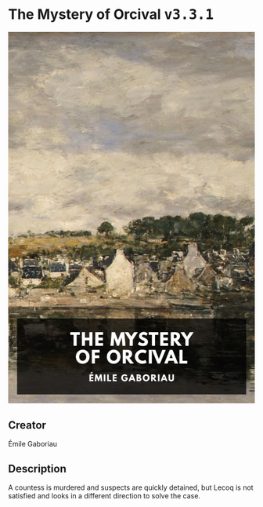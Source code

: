 
# The Mystery of Orcival <kbd>v3.3.1</kbd>

<center>
  <img src="./cover-1024.jpg"/>
</center>

## Creator
Émile Gaboriau

## Description
A countess is murdered and suspects are quickly detained, but Lecoq is not satisfied and looks in a different direction to solve the case.

